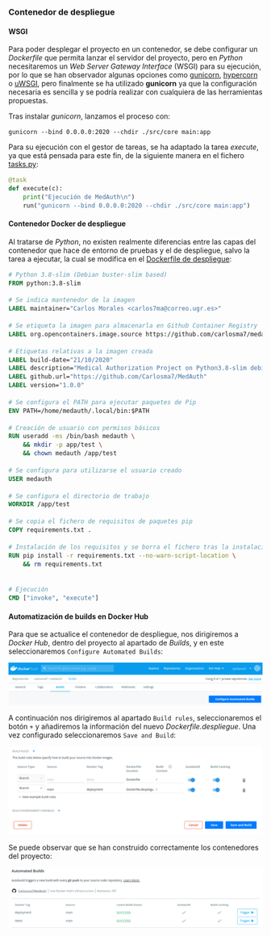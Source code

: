 ### Contenedor de despliegue

#### WSGI
Para poder desplegar el proyecto en un contenedor, se debe configurar un *Dockerfile* que permita lanzar el servidor del proyecto, pero en *Python* necesitaremos un *Web Server Gateway Interface* (WSGI) para su ejecución, por lo que se han observador algunas opciones como [gunicorn](https://gunicorn.org/), [hypercorn](https://pypi.org/project/Hypercorn/) o [uWSGI](https://uwsgi-docs.readthedocs.io/en/latest/WSGIquickstart.html), pero finalmente se ha utilizado **gunicorn** ya que la configuración necesaria es sencilla y se podría realizar con cualquiera de las herramientas propuestas.

Tras instalar *gunicorn*, lanzamos el proceso con:

```shell
gunicorn --bind 0.0.0.0:2020 --chdir ./src/core main:app
```

Para su ejecución con el gestor de tareas, se ha adaptado la tarea *execute*, ya que está pensada para este fin, de la siguiente manera en el fichero [tasks.py](https://github.com/Carlosma7/MedAuth/blob/main/tasks.py):

```python
@task
def execute(c):
	print("Ejecución de MedAuth\n")
	run("gunicorn --bind 0.0.0.0:2020 --chdir ./src/core main:app")
```

#### Contenedor Docker de despliegue

Al tratarse de *Python*, no existen realmente diferencias entre las capas del contenedor que hace de entorno de pruebas y el de despliegue, salvo la tarea a ejecutar, la cual se modifica en el [Dockerfile de despliegue](https://github.com/Carlosma7/MedAuth/blob/main/Dockerfile.despliegue):

```dockerfile
# Python 3.8-slim (Debian buster-slim based)
FROM python:3.8-slim

# Se indica mantenedor de la imagen
LABEL maintainer="Carlos Morales <carlos7ma@correo.ugr.es>"

# Se etiqueta la imagen para almacenarla en Github Container Registry
LABEL org.opencontainers.image.source https://github.com/carlosma7/medauth

# Etiquetas relativas a la imagen creada
LABEL build-date="21/10/2020"
LABEL description="Medical Authorization Project on Python3.8-slim debian based docker."
LABEL github.url="https://github.com/Carlosma7/MedAuth"
LABEL version="1.0.0"

# Se configura el PATH para ejecutar paquetes de Pip
ENV PATH=/home/medauth/.local/bin:$PATH

# Creación de usuario con permisos básicos
RUN useradd -ms /bin/bash medauth \
	&& mkdir -p app/test \
	&& chown medauth /app/test

# Se configura para utilizarse el usuario creado
USER medauth

# Se configura el directorio de trabajo
WORKDIR /app/test

# Se copia el fichero de requisitos de paquetes pip
COPY requirements.txt .

# Instalación de los requisitos y se borra el fichero tras la instalación
RUN pip install -r requirements.txt --no-warn-script-location \
	&& rm requirements.txt


# Ejecución
CMD ["invoke", "execute"]
```

#### Automatización de builds en Docker Hub

Para que se actualice el contenedor de despliegue, nos dirigiremos a *Docker Hub*, dentro del proyecto al apartado de *Builds*, y en este seleccionaremos ```Configure Automated Builds```:

![Docker New Build](../img/docker_new_build.png "Docker New Build")

A continuación nos dirigiremos al apartado ```Build rules```, seleccionaremos el botón ```+``` y añadiremos la información del nuevo *Dockerfile.despliegue*. Una vez configurado seleccionaremos ```Save and Build```:

![Despliegue Docker](../img/docker_despliegue.png "Despliegue Docker")

Se puede observar que se han construido correctamente los contenedores del proyecto:

![Automated Builds Correctos](../img/automated_builds_success.png "Automated Builds Correctos")

